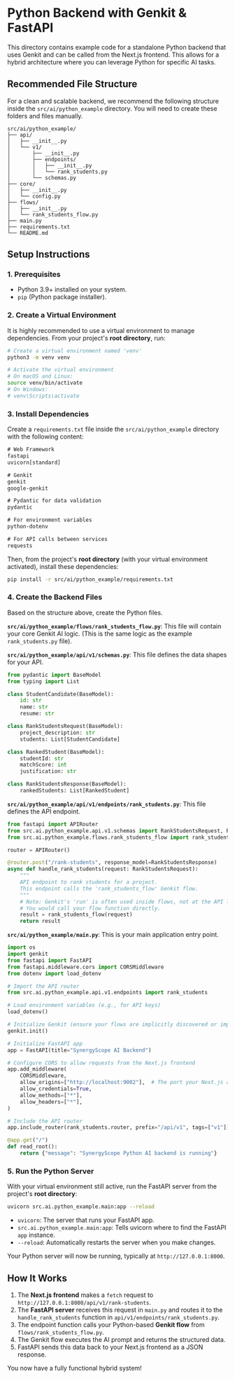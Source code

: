 # Python Backend with Genkit & FastAPI

This directory contains example code for a standalone Python backend that uses Genkit and can be called from the Next.js frontend. This allows for a hybrid architecture where you can leverage Python for specific AI tasks.

## Recommended File Structure

For a clean and scalable backend, we recommend the following structure inside the `src/ai/python_example` directory. You will need to create these folders and files manually.

```
src/ai/python_example/
├── api/
│   ├── __init__.py
│   └── v1/
│       ├── __init__.py
│       ├── endpoints/
│       │   ├── __init__.py
│       │   └── rank_students.py
│       └── schemas.py
├── core/
│   ├── __init__.py
│   └── config.py
├── flows/
│   ├── __init__.py
│   └── rank_students_flow.py
├── main.py
├── requirements.txt
└── README.md
```

## Setup Instructions

### 1. Prerequisites

- Python 3.9+ installed on your system.
- `pip` (Python package installer).

### 2. Create a Virtual Environment

It is highly recommended to use a virtual environment to manage dependencies. From your project's **root directory**, run:

```bash
# Create a virtual environment named 'venv'
python3 -m venv venv

# Activate the virtual environment
# On macOS and Linux:
source venv/bin/activate
# On Windows:
# venv\Scripts\activate
```

### 3. Install Dependencies

Create a `requirements.txt` file inside the `src/ai/python_example` directory with the following content:

```txt
# Web Framework
fastapi
uvicorn[standard]

# Genkit
genkit
google-genkit

# Pydantic for data validation
pydantic

# For environment variables
python-dotenv

# For API calls between services
requests
```

Then, from the project's **root directory** (with your virtual environment activated), install these dependencies:

```bash
pip install -r src/ai/python_example/requirements.txt
```

### 4. Create the Backend Files

Based on the structure above, create the Python files.

**`src/ai/python_example/flows/rank_students_flow.py`**:
This file will contain your core Genkit AI logic. (This is the same logic as the example `rank_students.py` file).

**`src/ai/python_example/api/v1/schemas.py`**:
This file defines the data shapes for your API.

```python
from pydantic import BaseModel
from typing import List

class StudentCandidate(BaseModel):
    id: str
    name: str
    resume: str

class RankStudentsRequest(BaseModel):
    project_description: str
    students: List[StudentCandidate]

class RankedStudent(BaseModel):
    studentId: str
    matchScore: int
    justification: str

class RankStudentsResponse(BaseModel):
    rankedStudents: List[RankedStudent]
```

**`src/ai/python_example/api/v1/endpoints/rank_students.py`**:
This file defines the API endpoint.

```python
from fastapi import APIRouter
from src.ai.python_example.api.v1.schemas import RankStudentsRequest, RankStudentsResponse
from src.ai.python_example.flows.rank_students_flow import rank_students_flow # Assuming your flow is named this

router = APIRouter()

@router.post("/rank-students", response_model=RankStudentsResponse)
async def handle_rank_students(request: RankStudentsRequest):
    """
    API endpoint to rank students for a project.
    This endpoint calls the 'rank_students_flow' Genkit flow.
    """
    # Note: Genkit's 'run' is often used inside flows, not at the API layer.
    # You would call your flow function directly.
    result = rank_students_flow(request)
    return result
```

**`src/ai/python_example/main.py`**:
This is your main application entry point.

```python
import os
import genkit
from fastapi import FastAPI
from fastapi.middleware.cors import CORSMiddleware
from dotenv import load_dotenv

# Import the API router
from src.ai.python_example.api.v1.endpoints import rank_students

# Load environment variables (e.g., for API keys)
load_dotenv()

# Initialize Genkit (ensure your flows are implicitly discovered or imported)
genkit.init()

# Initialize FastAPI app
app = FastAPI(title="SynergyScope AI Backend")

# Configure CORS to allow requests from the Next.js frontend
app.add_middleware(
    CORSMiddleware,
    allow_origins=["http://localhost:9002"],  # The port your Next.js app runs on
    allow_credentials=True,
    allow_methods=["*"],
    allow_headers=["*"],
)

# Include the API router
app.include_router(rank_students.router, prefix="/api/v1", tags=["v1"])

@app.get("/")
def read_root():
    return {"message": "SynergyScope Python AI backend is running"}

```

### 5. Run the Python Server

With your virtual environment still active, run the FastAPI server from the project's **root directory**:

```bash
uvicorn src.ai.python_example.main:app --reload
```

- `uvicorn`: The server that runs your FastAPI app.
- `src.ai.python_example.main:app`: Tells uvicorn where to find the FastAPI `app` instance.
- `--reload`: Automatically restarts the server when you make changes.

Your Python server will now be running, typically at `http://127.0.0.1:8000`.

## How It Works

1.  The **Next.js frontend** makes a `fetch` request to `http://127.0.0.1:8000/api/v1/rank-students`.
2.  The **FastAPI server** receives this request in `main.py` and routes it to the `handle_rank_students` function in `api/v1/endpoints/rank_students.py`.
3.  The endpoint function calls your Python-based **Genkit flow** from `flows/rank_students_flow.py`.
4.  The Genkit flow executes the AI prompt and returns the structured data.
5.  FastAPI sends this data back to your Next.js frontend as a JSON response.

You now have a fully functional hybrid system!
